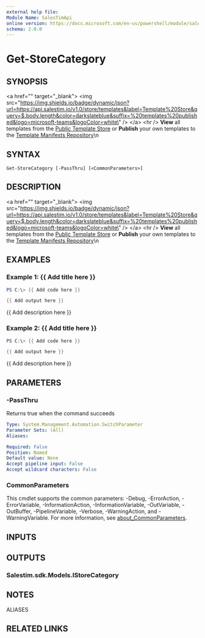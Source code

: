 ```yaml
---
external help file:
Module Name: SalesTimApi
online version: https://docs.microsoft.com/en-us/powershell/module/salestimapi/get-storecategory
schema: 2.0.0
---
```


# Get-StoreCategory

## SYNOPSIS
\<a href=\"\" target=\"_blank\"\> \<img src=\"https://img.shields.io/badge/dynamic/json?url=https://api.salestim.io/v1.0/store/templates&label=Template%20Store&query=$.body.length&color=darkslateblue&suffix=%20templates%20published&logo=microsoft-teams&logoColor=white\" /\> \</a\> \<hr /\> **View** all templates from the [Public Template Store](https://store.salestim.com) or **Publish** your own templates to the [Template Manifests Repository](https://github.com/SalesTim/template-manifests)\n

## SYNTAX

```
Get-StoreCategory [-PassThru] [<CommonParameters>]
```

## DESCRIPTION
\<a href=\"\" target=\"_blank\"\> \<img src=\"https://img.shields.io/badge/dynamic/json?url=https://api.salestim.io/v1.0/store/templates&label=Template%20Store&query=$.body.length&color=darkslateblue&suffix=%20templates%20published&logo=microsoft-teams&logoColor=white\" /\> \</a\> \<hr /\> **View** all templates from the [Public Template Store](https://store.salestim.com) or **Publish** your own templates to the [Template Manifests Repository](https://github.com/SalesTim/template-manifests)\n

## EXAMPLES

### Example 1: {{ Add title here }}
```powershell
PS C:\> {{ Add code here }}

{{ Add output here }}
```

{{ Add description here }}

### Example 2: {{ Add title here }}
```powershell
PS C:\> {{ Add code here }}

{{ Add output here }}
```

{{ Add description here }}

## PARAMETERS

### -PassThru
Returns true when the command succeeds

```yaml
Type: System.Management.Automation.SwitchParameter
Parameter Sets: (All)
Aliases:

Required: False
Position: Named
Default value: None
Accept pipeline input: False
Accept wildcard characters: False
```

### CommonParameters
This cmdlet supports the common parameters: -Debug, -ErrorAction, -ErrorVariable, -InformationAction, -InformationVariable, -OutVariable, -OutBuffer, -PipelineVariable, -Verbose, -WarningAction, and -WarningVariable. For more information, see [about_CommonParameters](http://go.microsoft.com/fwlink/?LinkID=113216).

## INPUTS

## OUTPUTS

### Salestim.sdk.Models.IStoreCategory

## NOTES

ALIASES

## RELATED LINKS

